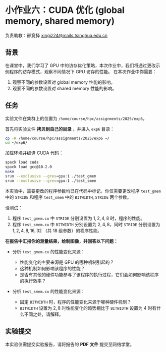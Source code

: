 # 小作业六：CUDA 优化 (global memory, shared memory)

负责助教：邢竞择 xingjz24@mails.tsinghua.edu.cn

## 背景

在课堂中，我们学习了 GPU 中的访存优化策略，本次作业中，我们将通过更改示例程序的访存模式，观察不同情况下 GPU 访存的性能。
在本次作业中你需要：

1. 观察不同的参数设置对 global memory 性能的影响。
2. 观察不同的参数设置对 shared memory 性能的影响。

## 任务

实验文件在集群上的位置为 `/home/course/hpc/assignments/2025/exp6`。

首先将实验文件 **拷贝到自己的目录** ，并进入 `exp6` 目录：

```bash
cp -R /home/course/hpc/assignments/2025/exp6 ~/
cd ~/exp6/
```

加载环境并编译 CUDA 代码：

```bash
spack load cuda
spack load gcc@10.2.0
make
srun --exclusive --gres=gpu:1 ./test_gmem
srun --exclusive --gres=gpu:1 ./test_smem
```

本实验中，需要更改的程序参数均已在代码中标记，你仅需要更改程序 `test_gmem` 中的 `STRIDE` 和程序 `test_smem` 中的 `BITWIDTH`, `STRIDE` 两个参数。

请测试：

1. 程序 `test_gmem.cu` 中 `STRIDE` 分别设置为 $1, 2, 4, 8$ 时，程序的性能。
2. 程序 `test_smem.cu` 中 `BITWIDTH` 分别设置为 $2, 4, 8$，同时 `STRIDE` 分别设置为 $1, 2, 4, 8, 16, 32$ （共 18 组参数）的程序性能。

**在报告中汇报你的测量结果，绘制图像，并回答以下问题：**

* 分析 `test_gmem.cu` 的性能变化来源：
    * 性能变化的主要来源是 GPU 的哪种机制引起的？
    * 这种机制如何影响该程序的性能？
    * 是否有其他的硬件功能参与了该程序的执行过程，它们会如何影响该程序的执行效率？

* 分析 `test_smem.cu` 的性能变化来源：
    * 固定 `BITWIDTH` 时，程序的性能变化来源于哪种硬件机制？
    * `BITWIDTH` 设置为 $2, 8$ 时性能变化的趋势相比于 `BITWIDTH` 设置为 $4$ 时有什么不同之处，请解释。

## 实验提交

本实验仅需提交实验报告，请将报告的 **PDF 文件** 提交至网络学堂。

